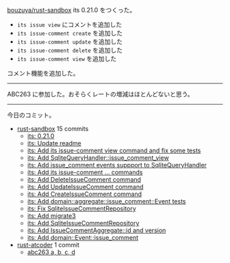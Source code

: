 [bouzuya/rust-sandbox] its 0.21.0 をつくった。

- `its issue view` にコメントを追加した
- `its issue-comment create` を追加した
- `its issue-comment update` を追加した
- `its issue-comment delete` を追加した
- `its issue-comment view` を追加した

コメント機能を追加した。

---

ABC263 に参加した。おそらくレートの増減はほとんどないと思う。

---

今日のコミット。

- [rust-sandbox](https://github.com/bouzuya/rust-sandbox) 15 commits
  - [its: 0.21.0](https://github.com/bouzuya/rust-sandbox/commit/e747a1a3822e9c3bcc762b003c1ee15f46f0e45e)
  - [its: Update readme](https://github.com/bouzuya/rust-sandbox/commit/15ec97470fa8f504fd8845743f36a4fc21db643e)
  - [its: Add its issue-comment view command and fix some tests](https://github.com/bouzuya/rust-sandbox/commit/74fa256a07564e3128f2010eea00703663a008b1)
  - [its: Add SqliteQueryHandler::issue_comment_view](https://github.com/bouzuya/rust-sandbox/commit/559764ef7b755d5fbe84612af6ccc061f336d3ec)
  - [its: Add issue_comment events suppport to SqliteQueryHandler](https://github.com/bouzuya/rust-sandbox/commit/e996f28b18a7fc13a4cbaa9c5e2de9726c3e4731)
  - [its: Add its issue-comment ... commands](https://github.com/bouzuya/rust-sandbox/commit/37295df31bc2c5d8ea0cb36587d2c4096d4a1375)
  - [its: Add DeleteIssueComment command](https://github.com/bouzuya/rust-sandbox/commit/39abe450a8fac32473244cf1cd23807c25fd56f1)
  - [its: Add UpdateIssueComment command](https://github.com/bouzuya/rust-sandbox/commit/a3d6a8f8f5cd42ee5261d0f481151559e750c7dc)
  - [its: Add CreateIssueComment command](https://github.com/bouzuya/rust-sandbox/commit/35a176ee28aa3c13349a0ef8aeb145bfac6b8edd)
  - [its: Add domain::aggregate::issue_comment::Event tests](https://github.com/bouzuya/rust-sandbox/commit/1582d513463fbe2d3b7089854f6d9357260bdaa9)
  - [its: Fix SqliteIssueCommentRepository](https://github.com/bouzuya/rust-sandbox/commit/553c87ebee55f1965139088272d673c4a932c689)
  - [its: Add migrate3](https://github.com/bouzuya/rust-sandbox/commit/caa6ccf9254eab47c1c14078766f54dfa568a3b7)
  - [its: Add SqliteIssueCommentRepository](https://github.com/bouzuya/rust-sandbox/commit/3522e509a9c0a9b0826e9babd603b7a7a5fa956c)
  - [its: Add IssueCommentAggregate::id and version](https://github.com/bouzuya/rust-sandbox/commit/e262a7d867917b51af49f99e470c282092c42a96)
  - [its: Add domain::Event::issue_comment](https://github.com/bouzuya/rust-sandbox/commit/5ffe50ee07ad2570d6cc5fd18baa6e83365096f2)
- [rust-atcoder](https://github.com/bouzuya/rust-atcoder) 1 commit
  - [abc263 a, b, c, d](https://github.com/bouzuya/rust-atcoder/commit/e8e57bab54258c8055b0d8871da01abd087d4c2e)

[bouzuya/rust-sandbox]: https://github.com/bouzuya/rust-sandbox
